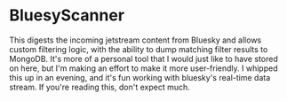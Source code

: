 # BluesyScanner
This digests the incoming jetstream content from Bluesky and allows custom filtering logic, with the ability to dump matching filter results to MongoDB.
It's more of a personal tool that I would just like to have stored on here, but I'm making an effort to make it more user-friendly.
I whipped this up in an evening, and it's fun working with bluesky's real-time data stream. If you're reading this, don't expect much.
